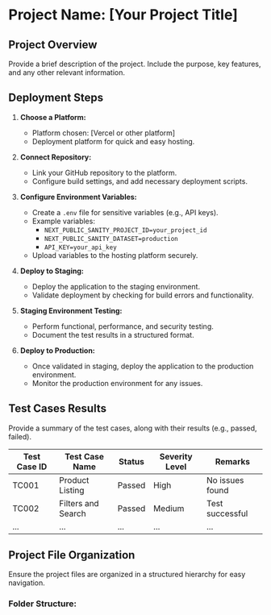 # Project Name: [Your Project Title]

## Project Overview
Provide a brief description of the project. Include the purpose, key features, and any other relevant information.

## Deployment Steps
1. **Choose a Platform:**
   - Platform chosen: [Vercel or other platform]
   - Deployment platform for quick and easy hosting.

2. **Connect Repository:**
   - Link your GitHub repository to the platform.
   - Configure build settings, and add necessary deployment scripts.

3. **Configure Environment Variables:**
   - Create a `.env` file for sensitive variables (e.g., API keys).
   - Example variables:
     - `NEXT_PUBLIC_SANITY_PROJECT_ID=your_project_id`
     - `NEXT_PUBLIC_SANITY_DATASET=production`
     - `API_KEY=your_api_key`
   - Upload variables to the hosting platform securely.

4. **Deploy to Staging:**
   - Deploy the application to the staging environment.
   - Validate deployment by checking for build errors and functionality.

5. **Staging Environment Testing:**
   - Perform functional, performance, and security testing.
   - Document the test results in a structured format.

6. **Deploy to Production:**
   - Once validated in staging, deploy the application to the production environment.
   - Monitor the production environment for any issues.

## Test Cases Results
Provide a summary of the test cases, along with their results (e.g., passed, failed). 

| Test Case ID | Test Case Name         | Status | Severity Level | Remarks                        |
|--------------|------------------------|--------|-----------------|--------------------------------|
| TC001        | Product Listing         | Passed | High            | No issues found                |
| TC002        | Filters and Search      | Passed | Medium          | Test successful                 |
| ...          | ...                    | ...    | ...             | ...                            |

## Project File Organization
Ensure the project files are organized in a structured hierarchy for easy navigation.

### Folder Structure:

